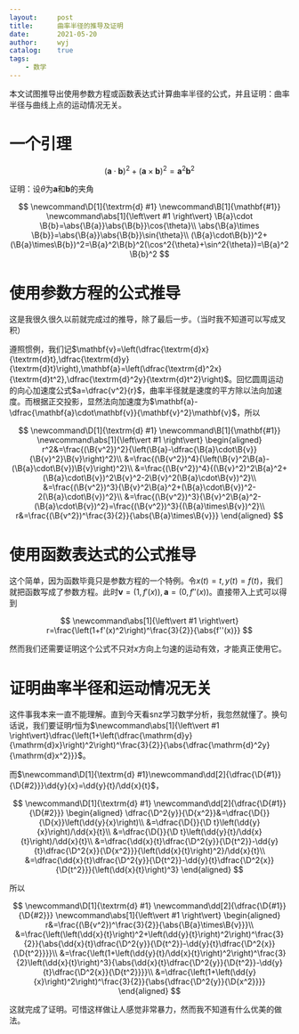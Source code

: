 ```yaml
---
layout:		post
title:		曲率半径的推导及证明
date:		2021-05-20
author:		wyj
catalog:	true
tags:
    - 数学
---
```


本文试图推导出使用参数方程或函数表达式计算曲率半径的公式，并且证明：曲率半径与曲线上点的运动情况无关。

# 一个引理


$$
\newcommand\D[1]{\textrm{d} #1}
\newcommand\B[1]{\mathbf{#1}}
(\B{a}\cdot\B{b})^2+(\B{a}\times\B{b})^2=\B{a}^2\B{b}^2
$$

证明：设$\theta$为$\mathbf{a}$和$\mathbf{b}$的夹角

$$
\newcommand\D[1]{\textrm{d} #1}
\newcommand\B[1]{\mathbf{#1}}
\newcommand\abs[1]{\left\vert #1 \right\vert}
\B{a}\cdot \B{b}=\abs{\B{a}}\abs{\B{b}}\cos{\theta}\\
\abs{\B{a}\times \B{b}}=\abs{\B{a}}\abs{\B{b}}\sin{\theta}\\
(\B{a}\cdot\B{b})^2+(\B{a}\times\B{b})^2=\B{a}^2\B{b}^2(\cos^2{\theta}+\sin^2{\theta})=\B{a}^2\B{b}^2
$$


# 使用参数方程的公式推导

这是我很久很久以前就完成过的推导，除了最后一步。（当时我不知道可以写成叉积）

遵照惯例，我们记$\mathbf{v}=\left(\dfrac{\textrm{d}x}{\textrm{d}t},\dfrac{\textrm{d}y}{\textrm{d}t}\right),\mathbf{a}=\left(\dfrac{\textrm{d}^2x}{\textrm{d}t^2},\dfrac{\textrm{d}^2y}{\textrm{d}t^2}\right)$。回忆圆周运动的向心加速度公式$a=\dfrac{v^2}{r}$，曲率半径就是速度的平方除以法向加速度。而根据正交投影，显然法向加速度为$\mathbf{a}-\dfrac{\mathbf{a}\cdot\mathbf{v}}{\mathbf{v}^2}\mathbf{v}$，所以

$$
\newcommand\D[1]{\textrm{d} #1}
\newcommand\B[1]{\mathbf{#1}}
\newcommand\abs[1]{\left\vert #1 \right\vert}
\begin{aligned}
r^2&=\frac{(\B{v^2})^2}{\left(\B{a}-\dfrac{\B{a}\cdot\B{v}}{\B{v}^2}\B{v}\right)^2}\\
&=\frac{(\B{v^2})^4}{\left(\B{v}^2\B{a}-(\B{a}\cdot\B{v})\B{v}\right)^2}\\
&=\frac{(\B{v^2})^4}{(\B{v}^2)^2\B{a}^2+(\B{a}\cdot\B{v})^2\B{v}^2-2\B{v}^2(\B{a}\cdot\B{v})^2}\\
&=\frac{(\B{v^2})^3}{\B{v}^2\B{a}^2+(\B{a}\cdot\B{v})^2-2(\B{a}\cdot\B{v})^2}\\
&=\frac{(\B{v^2})^3}{\B{v}^2\B{a}^2-(\B{a}\cdot\B{v})^2}=\frac{(\B{v^2})^3}{(\B{a}\times\B{v})^2}\\
r&=\frac{(\B{v^2})^\frac{3}{2}}{\abs{\B{a}\times\B{v}}}
\end{aligned}
$$

# 使用函数表达式的公式推导

这个简单，因为函数毕竟只是参数方程的一个特例。令$x(t)=t,y(t)=f(t)$，我们就把函数写成了参数方程。此时$\mathbf{v}=(1,f'(x)),\mathbf{a}=(0,f''(x))$。直接带入上式可以得到

$$
\newcommand\abs[1]{\left\vert #1 \right\vert}
r=\frac{\left(1+f'(x)^2\right)^\frac{3}{2}}{\abs{f''(x)}}
$$

然而我们还需要证明这个公式不只对$x$方向上匀速的运动有效，才能真正使用它。

# 证明曲率半径和运动情况无关

这件事我本来一直不能理解。直到今天看snz学习数学分析，我忽然就懂了。换句话说，我们要证明$r$恒为$\newcommand\abs[1]{\left\vert #1 \right\vert}\dfrac{\left(1+\left(\dfrac{\mathrm{d}y}{\mathrm{d}x}\right)^2\right)^\frac{3}{2}}{\abs{\dfrac{\mathrm{d}^2y}{\mathrm{d}x^2}}}$。

而$\newcommand\D[1]{\textrm{d} #1}\newcommand\dd[2]{\dfrac{\D{#1}}{\D{#2}}}\dd{y}{x}=\dd{y}{t}/\dd{x}{t}$，

$$
\newcommand\D[1]{\textrm{d} #1}
\newcommand\dd[2]{\dfrac{\D{#1}}{\D{#2}}}
\begin{aligned}
\dfrac{\D^2{y}}{\D{x^2}}&=\dfrac{\D{}}{\D{x}}\left(\dd{y}{x}\right)\\
&=\dfrac{\D{}}{\D t}\left(\dd{y}{x}\right)/\dd{x}{t}\\
&=\dfrac{\D{}}{\D t}\left(\dd{y}{t}/\dd{x}{t}\right)/\dd{x}{t}\\
&=\dfrac{\dd{x}{t}\dfrac{\D^2{y}}{\D{t^2}}-\dd{y}{t}\dfrac{\D^2{x}}{\D{x^2}}}{\left(\dd{x}{t}\right)^2}/\dd{x}{t}\\
&=\dfrac{\dd{x}{t}\dfrac{\D^2{y}}{\D{t^2}}-\dd{y}{t}\dfrac{\D^2{x}}{\D{t^2}}}{\left(\dd{x}{t}\right)^3}
\end{aligned}
$$

所以

$$
\newcommand\D[1]{\textrm{d} #1}
\newcommand\dd[2]{\dfrac{\D{#1}}{\D{#2}}}
\newcommand\abs[1]{\left\vert #1 \right\vert}
\begin{aligned}
r&=\frac{(\B{v^2})^\frac{3}{2}}{\abs{\B{a}\times\B{v}}}\\
&=\frac{\left(\left(\dd{x}{t}\right)^2+\left(\dd{y}{t}\right)^2\right)^\frac{3}{2}}{\abs{\dd{x}{t}\dfrac{\D^2{y}}{\D{t^2}}-\dd{y}{t}\dfrac{\D^2{x}}{\D{t^2}}}}\\
&=\frac{\left(1+\left(\dd{y}{t}/\dd{x}{t}\right)^2\right)^\frac{3}{2}\left(\dd{x}{t}\right)^3}{\abs{\dd{x}{t}\dfrac{\D^2{y}}{\D{t^2}}-\dd{y}{t}\dfrac{\D^2{x}}{\D{t^2}}}}\\
&=\dfrac{\left(1+\left(\dd{y}{x}\right)^2\right)^\frac{3}{2}}{\abs{\dfrac{\D^2{y}}{\D{x^2}}}}
\end{aligned}
$$

这就完成了证明。可惜这样做让人感觉非常暴力，然而我不知道有什么优美的做法。

